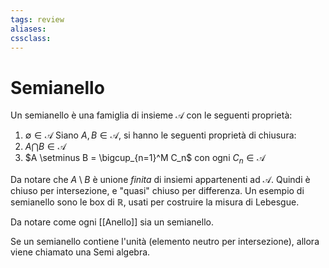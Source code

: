 ```yaml
---
tags: review
aliases:
cssclass:
---
```

 
# Semianello
Un semianello è una famiglia di insieme $\mathcal{A}$  con le seguenti proprietà:
1. $\emptyset \in \mathcal{A}$
Siano $A,B \in \mathcal{A}$, si hanno le seguenti proprietà di chiusura:
2. $A \bigcap B \in \mathcal{A}$
3. $A \setminus B = \bigcup_{n=1}^M C_n$ con ogni $C_n \in \mathcal{A}$ 

Da notare che $A\setminus B$ è unione _finita_ di insiemi appartenenti ad $\mathcal{A}$.
Quindi è chiuso per intersezione, e "quasi" chiuso per differenza. Un esempio di semianello sono le box di $\mathbb{R}$, usati per costruire la misura di Lebesgue.

Da notare come ogni  [[Anello]] sia un semianello.

Se un semianello contiene l'unità (elemento neutro per intersezione), allora viene chiamato una Semi algebra.